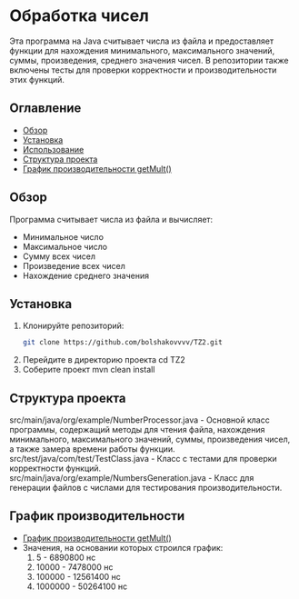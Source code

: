 # Обработка чисел

Эта программа на Java считывает числа из файла и предоставляет функции для нахождения минимального, максимального значений, суммы, произведения, среднего значения чисел. В репозитории также включены тесты для проверки корректности и производительности этих функций.

## Оглавление

- [Обзор](#обзор)
- [Установка](#установка)
- [Использование](#использование)
- [Структура проекта](#структура-проекта)
- [График производительности getMult()](chart.png)

## Обзор

Программа считывает числа из файла и вычисляет:
- Минимальное число
- Максимальное число
- Сумму всех чисел
- Произведение всех чисел
- Нахождение среднего значения

## Установка

1. Клонируйте репозиторий:
   ```bash
   git clone https://github.com/bolshakovvvv/TZ2.git
2. Перейдите в директорию проекта
   cd TZ2
3. Соберите проект
   mvn clean install

## Структура проекта
src/main/java/org/example/NumberProcessor.java - Основной класс программы, 
  содержащий методы для чтения файла, нахождения минимального, максимального значений, суммы, произведения чисел, а также замера времени работы функции.
src/test/java/com/test/TestClass.java - Класс с тестами для проверки корректности функций.
src/main/java/org/example/NumbersGeneration.java - Класс для генерации файлов с числами для тестирования производительности.

## График производительности
- [График производительности getMult()](chart.png)
- Значения, на основании которых строился график:
  1. 5 - 6890800 нс
  2. 10000 - 7478000 нс
  3. 100000 - 12561400 нс
  4. 1000000 - 50264100 нс

